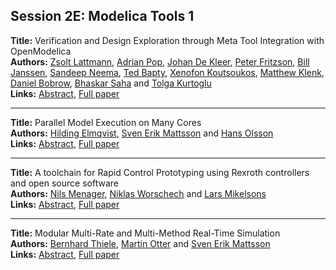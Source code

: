 <h2>Session 2E: Modelica Tools 1</h2>
<p>
<b>Title:</b> Verification and Design Exploration through Meta Tool Integration with OpenModelica<br />
<b>Authors:</b> <a href="../authors/author_188.html">Zsolt Lattmann</a>, <a href="../authors/author_246.html">Adrian Pop</a>, <a href="../authors/author_64.html">Johan De Kleer</a>, <a href="../authors/author_97.html">Peter Fritzson</a>, <a href="../authors/author_145.html">Bill Janssen</a>, <a href="../authors/author_220.html">Sandeep Neema</a>, <a href="../authors/author_20.html">Ted Bapty</a>, <a href="../authors/author_172.html">Xenofon Koutsoukos</a>, <a href="../authors/author_165.html">Matthew Klenk</a>, <a href="../authors/author_41.html">Daniel Bobrow</a>, <a href="../authors/author_265.html">Bhaskar Saha</a> and <a href="../authors/author_182.html">Tolga Kurtoglu</a><br />
<b>Links:</b> <a href="../abstracts/abstract_38.pdf">Abstract</a>, <a href="../submissions/ECP14096353_LattmannPopDekleerFritzsonJanssenNeemaBaptyKoutsoukosKlenkBobrowSahaKurtoglu.pdf">Full paper</a>
</p>
<hr />
<p>
<b>Title:</b> Parallel Model Execution on Many Cores<br />
<b>Authors:</b> <a href="../authors/author_85.html">Hilding Elmqvist</a>, <a href="../authors/author_204.html">Sven Erik Mattsson</a> and <a href="../authors/author_230.html">Hans Olsson</a><br />
<b>Links:</b> <a href="../abstracts/abstract_39.pdf">Abstract</a>, <a href="../submissions/ECP14096363_ElmqvistMattssonOlsson.pdf">Full paper</a>
</p>
<hr />
<p>
<b>Title:</b> A toolchain for Rapid Control Prototyping using Rexroth controllers and open source software<br />
<b>Authors:</b> <a href="../authors/author_208.html">Nils Menager</a>, <a href="../authors/author_342.html">Niklas Worschech</a> and <a href="../authors/author_210.html">Lars Mikelsons</a><br />
<b>Links:</b> <a href="../abstracts/abstract_40.pdf">Abstract</a>, <a href="../submissions/ECP14096371_MenagerWorschechMikelsons.pdf">Full paper</a>
</p>
<hr />
<p>
<b>Title:</b> Modular Multi-Rate and Multi-Method Real-Time Simulation<br />
<b>Authors:</b> <a href="../authors/author_305.html">Bernhard Thiele</a>, <a href="../authors/author_234.html">Martin Otter</a> and <a href="../authors/author_204.html">Sven Erik Mattsson</a><br />
<b>Links:</b> <a href="../abstracts/abstract_41.pdf">Abstract</a>, <a href="../submissions/ECP14096381_ThieleOtterMattsson.pdf">Full paper</a>
</p>